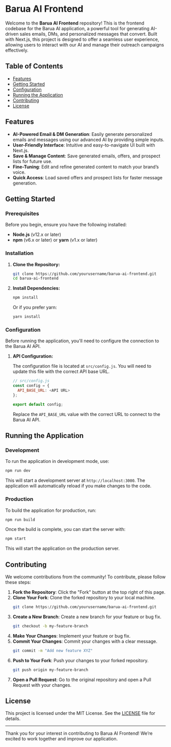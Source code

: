 # Barua AI Frontend

Welcome to the **Barua AI Frontend** repository! This is the frontend codebase for the Barua AI application, a powerful tool for generating AI-driven sales emails, DMs, and personalized messages that convert. Built with Next.js, this project is designed to offer a seamless user experience, allowing users to interact with our AI and manage their outreach campaigns effectively.

## Table of Contents

- [Features](#features)
- [Getting Started](#getting-started)
- [Configuration](#configuration)
- [Running the Application](#running-the-application)
- [Contributing](#contributing)
- [License](#license)


## Features

- **AI-Powered Email & DM Generation**: Easily generate personalized emails and messages using our advanced AI by providing simple inputs.
- **User-Friendly Interface**: Intuitive and easy-to-navigate UI built with Next.js.
- **Save & Manage Content**: Save generated emails, offers, and prospect lists for future use.
- **Fine-Tuning**: Edit and refine generated content to match your brand’s voice.
- **Quick Access**: Load saved offers and prospect lists for faster message generation.

## Getting Started

### Prerequisites

Before you begin, ensure you have the following installed:

- **Node.js** (v12.x or later)
- **npm** (v6.x or later) or **yarn** (v1.x or later)

### Installation

1. **Clone the Repository:**

   ```bash
   git clone https://github.com/yourusername/barua-ai-frontend.git
   cd barua-ai-frontend
   ```

2. **Install Dependencies:**

   ```bash
   npm install
   ```

   Or if you prefer yarn:

   ```bash
   yarn install
   ```

### Configuration

Before running the application, you'll need to configure the connection to the Barua AI API.

1. **API Configuration:**

   The configuration file is located at `src/config.js`. You will need to update this file with the correct API base URL.

   ```javascript
   // src/config.js
   const config = {
     API_BASE_URL: <API URL>
   };

   export default config;
   ```

   Replace the `API_BASE_URL` value with the correct URL to connect to the Barua AI API.

## Running the Application

### Development

To run the application in development mode, use:

```bash
npm run dev
```

This will start a development server at `http://localhost:3000`. The application will automatically reload if you make changes to the code.

### Production

To build the application for production, run:

```bash
npm run build
```

Once the build is complete, you can start the server with:

```bash
npm start
```

This will start the application on the production server.

## Contributing

We welcome contributions from the community! To contribute, please follow these steps:

1. **Fork the Repository**: Click the "Fork" button at the top right of this page.
2. **Clone Your Fork**: Clone the forked repository to your local machine.
   ```bash
   git clone https://github.com/yourusername/barua-ai-frontend.git
   ```
3. **Create a New Branch**: Create a new branch for your feature or bug fix.
   ```bash
   git checkout -b my-feature-branch
   ```
4. **Make Your Changes**: Implement your feature or bug fix.
5. **Commit Your Changes**: Commit your changes with a clear message.
   ```bash
   git commit -m "Add new feature XYZ"
   ```
6. **Push to Your Fork**: Push your changes to your forked repository.
   ```bash
   git push origin my-feature-branch
   ```
7. **Open a Pull Request**: Go to the original repository and open a Pull Request with your changes.

## License

This project is licensed under the MIT License. See the [LICENSE](LICENSE) file for details.

---

Thank you for your interest in contributing to Barua AI Frontend! We’re excited to work together and improve our application.

